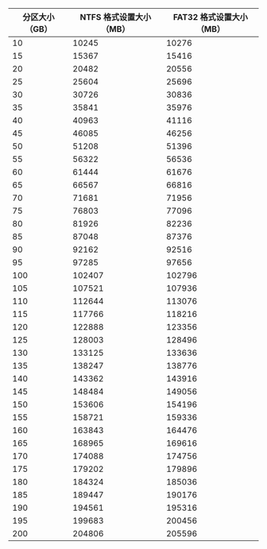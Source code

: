 | 分区大小（GB） | NTFS 格式设置大小（MB） | FAT32 格式设置大小（MB） |
|----------------|-------------------------|--------------------------|
| 10             | 10245                   | 10276                    |
| 15             | 15367                   | 15416                    |
| 20             | 20482                   | 20556                    |
| 25             | 25604                   | 25696                    |
| 30             | 30726                   | 30836                    |
| 35             | 35841                   | 35976                    |
| 40             | 40963                   | 41116                    |
| 45             | 46085                   | 46256                    |
| 50             | 51208                   | 51396                    |
| 55             | 56322                   | 56536                    |
| 60             | 61444                   | 61676                    |
| 65             | 66567                   | 66816                    |
| 70             | 71681                   | 71956                    |
| 75             | 76803                   | 77096                    |
| 80             | 81926                   | 82236                    |
| 85             | 87048                   | 87376                    |
| 90             | 92162                   | 92516                    |
| 95             | 97285                   | 97656                    |
| 100            | 102407                  | 102796                   |
| 105            | 107521                  | 107936                   |
| 110            | 112644                  | 113076                   |
| 115            | 117766                  | 118216                   |
| 120            | 122888                  | 123356                   |
| 125            | 128003                  | 128496                   |
| 130            | 133125                  | 133636                   |
| 135            | 138247                  | 138776                   |
| 140            | 143362                  | 143916                   |
| 145            | 148484                  | 149056                   |
| 150            | 153606                  | 154196                   |
| 155            | 158721                  | 159336                   |
| 160            | 163843                  | 164476                   |
| 165            | 168965                  | 169616                   |
| 170            | 174088                  | 174756                   |
| 175            | 179202                  | 179896                   |
| 180            | 184324                  | 185036                   |
| 185            | 189447                  | 190176                   |
| 190            | 194561                  | 195316                   |
| 195            | 199683                  | 200456                   |
| 200            | 204806                  | 205596                   |